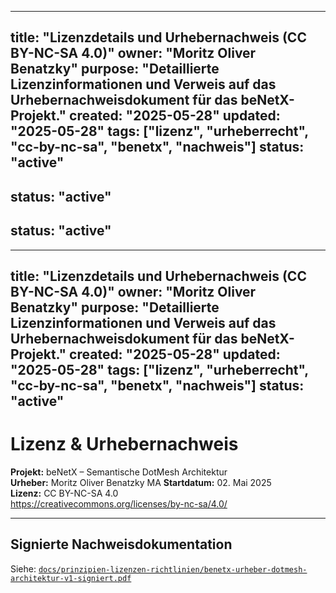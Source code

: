 <!-- SPDX-License-Identifier: LicenseRef-SinnZeit-1.0 -->
<!-- SPDX-FileCopyrightText: 2025 beNetX – Moritz Oliver Benatzky M.A. -->
<!-- SPDX-Comment: An artifact of the NoHouse.DotMesh—born from the synthesis of human vision and machine logic. -->

---
title: "Lizenzdetails und Urhebernachweis (CC BY-NC-SA 4.0)"
owner: "Moritz Oliver Benatzky"
purpose: "Detaillierte Lizenzinformationen und Verweis auf das Urhebernachweisdokument für das beNetX-Projekt."
created: "2025-05-28"
updated: "2025-05-28"
tags: ["lizenz", "urheberrecht", "cc-by-nc-sa", "benetx", "nachweis"]
status: "active"
---

status: "active"
---

status: "active"
---

---
title: "Lizenzdetails und Urhebernachweis (CC BY-NC-SA 4.0)"
owner: "Moritz Oliver Benatzky"
purpose: "Detaillierte Lizenzinformationen und Verweis auf das Urhebernachweisdokument für das beNetX-Projekt."
created: "2025-05-28"
updated: "2025-05-28"
tags: ["lizenz", "urheberrecht", "cc-by-nc-sa", "benetx", "nachweis"]
status: "active"
---

# Lizenz & Urhebernachweis

**Projekt:** beNetX – Semantische DotMesh Architektur  
**Urheber:** Moritz Oliver Benatzky MA 
**Startdatum:** 02. Mai 2025  
**Lizenz:** CC BY-NC-SA 4.0  
https://creativecommons.org/licenses/by-nc-sa/4.0/

---

## Signierte Nachweisdokumentation

Siehe: [`docs/prinzipien-lizenzen-richtlinien/benetx-urheber-dotmesh-architektur-v1-signiert.pdf`](./benetx-docs/docs/prinzipien-lizenzen-richtlinien/benetx-urheber-dotmesh-architektur-v1-signiert.pdf)